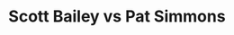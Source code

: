 ---
title: Scott Bailey vs Pat Simmons
player1:
  name: Bailey, Scott
  percent: 92
  wins: 1
  losses: 0
player2:
  name: Simmons, Pat
  percent: 72
  wins: 0
  losses: 1
games:
- player1:
    team: 'ON'
    position: Lead
    percent: 92
    win: 1
    loss: 0
  player2:
    team: SK
    position: Fourth
    percent: 72
    win: 0
    loss: 1
  event: Brier
  year: 2005
  draw: Round Robin(11)
  score: SK 4 - ON 9
- player1:
    team: MIDD
    position: Lead
    percent: 92
    win: 1
    loss: 0
  player2:
    team: SIMM
    position: Fourth
    percent: 80
    win: 0
    loss: 1
  event: Trials (Men)
  year: 2009
  draw: Round Robin(5)
  score: MIDD 7 - SIMM 5
- player1:
    team: EPP
    position: Third
    percent: 80
    win: 1
    loss: 0
  player2:
    team: KOE
    position: Third
    percent: 78
    win: 0
    loss: 1
  event: Trials (Men)
  year: 2013
  draw: Round Robin(2)
  score: KOE 8 - EPP 9
---